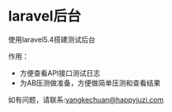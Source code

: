 # laravel后台

使用laravel5.4搭建测试后台

作用：
- 方便查看API接口测试日志
- 为AB压测做准备，方便做简单压测和查看结果


如有问题，请联系:yangkechuan@happyjuzi.com